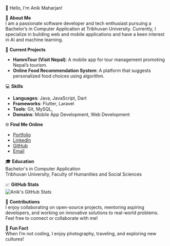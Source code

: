 👋 Hello, I'm Anik Maharjan!

🌟 **About Me**  
I am a passionate software developer and tech enthusiast pursuing a Bachelor’s in Computer Application at Tribhuvan University. Currently, I specialize in building web and mobile applications and have a keen interest in AI and machine learning.  

🎯 **Current Projects**  
- **HamroTour (Visit Nepal)**: A mobile app for tour management promoting Nepal’s tourism.  
- **Online Food Recommendation System**: A platform that suggests personalized food choices using algorithm.  

💻 **Skills**  
- **Languages**:  Java, JavaScript, Dart  
- **Frameworks**: Flutter, Laravel  
- **Tools**: Git,  MySQL, 
- **Domains**: Mobile App Development, Web Development

🌐 **Find Me Online**  
- [Portfolio](#)  
- [LinkedIn](https://www.linkedin.com/in/anik-maharjan/)  
- [GitHub](https://github.com/anik-maharjan)  
- [Email](mailto:mhznanik@example.com)  

🎓 **Education**  
Bachelor's in Computer Application  
Tribhuvan University, Faculty of Humanities and Social Sciences  

📈 **GitHub Stats**  
![Anik's GitHub Stats](https://github-readme-stats.vercel.app/api?username=anik-maharjan&show_icons=true&theme=radical)  

🤝 **Contributions**  
I enjoy collaborating on open-source projects, mentoring aspiring developers, and working on innovative solutions to real-world problems. Feel free to connect or collaborate with me!  

💬 **Fun Fact**  
When I’m not coding, I enjoy photography, traveling, and exploring new cultures!  

